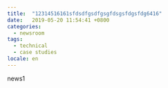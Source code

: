 ```yaml
---
title:  "12314516161sfdsdfgsdfgsgfdsgsfdgsfdg6416"
date:   2019-05-20 11:54:41 +0800
categories:
  - newsroom
tags:
  - technical
  - case studies
locale: en
---
```

news1
